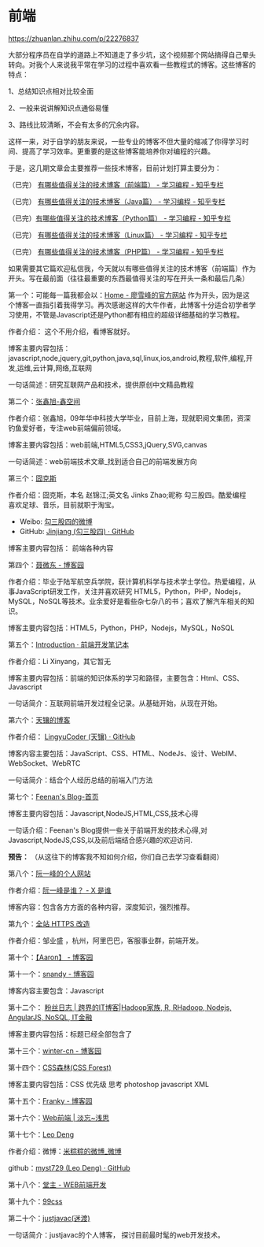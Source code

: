 # 前端


https://zhuanlan.zhihu.com/p/22276837



大部分程序员在自学的道路上不知道走了多少坑，这个视频那个网站搞得自己晕头转向。对我个人来说我平常在学习的过程中喜欢看一些教程式的博客。这些博客的特点：

1、总结知识点相对比较全面

2、一般来说讲解知识点通俗易懂

3、路线比较清晰，不会有太多的冗余内容。

这样一来，对于自学的朋友来说，一些专业的博客不但大量的缩减了你得学习时间、提高了学习效率。更重要的是这些博客能培养你对编程的兴趣。

于是，这几期文章会主要推荐一些技术博客，目前计划打算主要分为：

  

（已完） [有哪些值得关注的技术博客（前端篇） \- 学习编程 \- 知乎专栏](https://zhuanlan.zhihu.com/p/22276837?refer=passer)

（已完） [有哪些值得关注的技术博客（Java篇） - 学习编程 - 知乎专栏](https://zhuanlan.zhihu.com/p/22315098)

（已完）[有哪些值得关注的技术博客（Python篇） - 学习编程 - 知乎专栏](https://zhuanlan.zhihu.com/p/22370545)

（已完） [有哪些值得关注的技术博客（Linux篇） - 学习编程 - 知乎专栏](https://zhuanlan.zhihu.com/p/22407435)

（已完） [有哪些值得关注的技术博客（PHP篇） - 学习编程 - 知乎专栏](https://zhuanlan.zhihu.com/p/22423268)

如果需要其它篇欢迎私信我，今天就以有哪些值得关注的技术博客（前端篇）作为开头。写在最前面（往往最重要的东西最值得关注的写在开头一条和最后几条）

第一个：可能每一篇我都会以：[Home - 廖雪峰的官方网站](https://link.zhihu.com/?target=http%3A//www.liaoxuefeng.com/) 作为开头，因为是这个博客一直指引着我得学习。再次感谢这样的大牛作者，此博客十分适合初学者学习使用，不管是Javascript还是Python都有相应的超级详细基础的学习教程。

作者介绍： 这个不用介绍，看博客就好。  

博客主要内容包括：javascript,node,jquery,git,python,java,sql,linux,ios,android,教程,软件,编程,开发,运维,云计算,网络,互联网

一句话简述：研究互联网产品和技术，提供原创中文精品教程

第二个：[张鑫旭-鑫空间](https://link.zhihu.com/?target=http%3A//www.zhangxinxu.com/wordpress/)

作者介绍：张鑫旭，09年华中科技大学毕业，目前上海，现就职阅文集团，资深钓鱼爱好者，专注web前端偏前领域。

博客主要内容包括：web前端,HTML5,CSS3,jQuery,SVG,canvas

一句话简述：web前端技术文章_找到适合自己的前端发展方向

第三个：[囧克斯](https://link.zhihu.com/?target=http%3A//jiongks.name/)

作者介绍：囧克斯，本名 赵锦江;英文名 Jinks Zhao;昵称 勾三股四。酷爱编程  
喜欢足球、音乐，目前就职于淘宝。

-   Weibo: [勾三股四的微博](https://link.zhihu.com/?target=http%3A//weibo.com/mx006)
-   GitHub: [Jinjiang (勾三股四) · GitHub](https://link.zhihu.com/?target=http%3A//github.com/jinjiang/)

博客主要内容包括： 前端各种内容

第四个：[聂微东 \- 博客园](https://link.zhihu.com/?target=http%3A//www.cnblogs.com/Darren_code/)

作者介绍：毕业于陆军航空兵学院，获计算机科学与技术学士学位。热爱编程，从事JavaScript研发工作，关注并喜欢研究 HTML5，Python，PHP，Nodejs，MySQL，NoSQL等技术。业余爱好是看些杂七杂八的书；喜欢了解汽车相关的知识。

博客主要内容包括：HTML5，Python，PHP，Nodejs，MySQL，NoSQL

第五个：[Introduction · 前端开发笔记本](https://link.zhihu.com/?target=https%3A//li-xinyang.gitbooks.io/frontend-notebook/content/)

作者介绍：Li Xinyang，其它暂无

博客主要内容包括：前端的知识体系的学习和路径，主要包含：Html、CSS、Javascript   

一句话简介：互联网前端开发过程全记录。从基础开始，从现在开始。

第六个：[天镶的博客](https://link.zhihu.com/?target=http%3A//lingyu.wang)  

作者介绍： [LingyuCoder (天镶) · GitHub](https://link.zhihu.com/?target=https%3A//github.com/LingyuCoder)

博客内容主要包括：JavaScript、CSS、HTML、NodeJs、设计、WebIM、WebSocket、WebRTC

一句话简介：结合个人经历总结的前端入门方法

第七个：[Feenan's Blog-首页](https://link.zhihu.com/?target=http%3A//www.ifeenan.com/)

博客主要内容包括：Javascript,NodeJS,HTML,CSS,技术心得   

一句话介绍：Feenan's Blog提供一些关于前端开发的技术心得,对Javascript,NodeJS,CSS,以及前后端结合感兴趣的欢迎访问.

**预告：** （从这往下的博客我不知如何介绍，你们自己去学习查看翻阅）

第八个：[阮一峰的个人网站](https://link.zhihu.com/?target=http%3A//www.ruanyifeng.com)

作者介绍：[阮一峰是谁？ \- X 是谁](https://www.zhihu.com/question/19925125)

博客内容：包含各方方面的各种内容，深度知识，强烈推荐。

第九个：[全站 HTTPS 改造](https://link.zhihu.com/?target=https%3A//www.zouyesheng.com/)

作者介绍：邹业盛 ，杭州，阿里巴巴，客服事业群，前端开发。   

第十个：[【Aaron】 - 博客园](https://link.zhihu.com/?target=http%3A//www.cnblogs.com/aaronjs/)

第十一个：[snandy - 博客园](https://link.zhihu.com/?target=http%3A//www.cnblogs.com/snandy/)

博客内容主要包含：Javascript   

第十二个： [粉丝日志 | 跨界的IT博客|Hadoop家族, R, RHadoop, Nodejs, AngularJS, NoSQL, IT金融](https://link.zhihu.com/?target=http%3A//blog.fens.me/)

博客主要内容包括：标题已经全部包含了

第十三个：[winter-cn - 博客园](https://link.zhihu.com/?target=http%3A//winter-cn.cnblogs.com/)

第十四个：[CSS森林(CSS Forest)](https://link.zhihu.com/?target=http%3A//blog.cssforest.org/)

博客主要内容包括：CSS 优先级 思考 photoshop javascript XML

第十五个：[Franky - 博客园](https://link.zhihu.com/?target=http%3A//www.cnblogs.com/_franky/)

第十六个：[Web前端 | 淡忘~浅思](https://link.zhihu.com/?target=http%3A//www.ido321.com/category/frontend)

第十七个：[Leo Deng](https://link.zhihu.com/?target=http%3A//myst729.github.io/%23%21/blog)

作者介绍：微博：[米粽粽的微博_微博](https://link.zhihu.com/?target=http%3A//weibo.com/myst729%3Fis_hot%3D1)

github：[myst729 (Leo Deng) · GitHub](https://link.zhihu.com/?target=https%3A//github.com/myst729)

第十八个：[堂主 \- WEB前端开发](https://link.zhihu.com/?target=http%3A//www.osmn00.com/)

第十九个：[99css](https://link.zhihu.com/?target=http%3A//www.99css.com/)

第二十个：[justjavac(迷渡)](https://link.zhihu.com/?target=http%3A//justjavac.com/)

一句话简介：justjavac的个人博客， 探讨目前最时髦的web开发技术。













